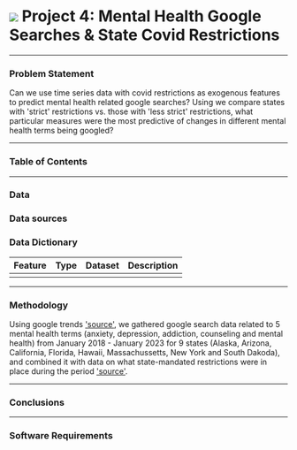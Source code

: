 # ![](https://ga-dash.s3.amazonaws.com/production/assets/logo-9f88ae6c9c3871690e33280fcf557f33.png) Project 4: Mental Health Google Searches & State Covid Restrictions

---
### Problem Statement
Can we use time series data with covid restrictions as exogenous features to predict mental health related google searches? Using  we compare states with 'strict' restrictions vs. those with 'less strict' restrictions, what particular measures were the most predictive of changes in different mental health terms being googled?

---

### Table of Contents

---
### Data

### Data sources

### Data Dictionary
|Feature|Type|Dataset|Description|
|---|---|---|---|
| | | |

---
### Methodology

Using google trends ['source'](https://trends.google.com/trends/?geo=CA), we gathered google search data related to 5 mental health terms (anxiety, depression, addiction, counseling and mental health) from January 2018 - January 2023 for 9 states (Alaska, Arizona, California, Florida, Hawaii, Massachussetts, New York and South Dakoda), and combined it with data on what state-mandated restrictions were in place during the period ['source'](../sources).

---
### Conclusions
---
### Software Requirements

